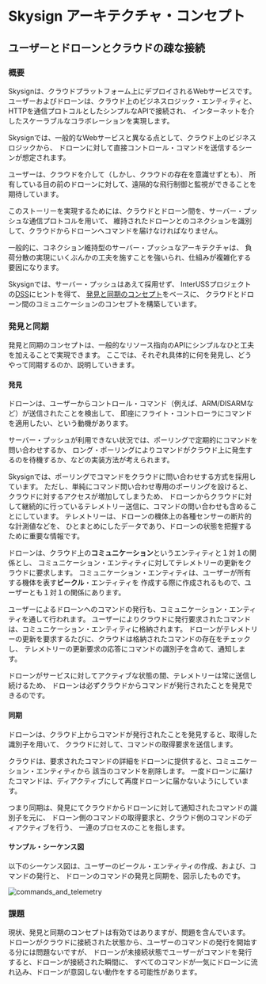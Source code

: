 # Skysign アーキテクチャ・コンセプト
## ユーザーとドローンとクラウドの疎な接続
### 概要
Skysignは、クラウドプラットフォーム上にデプロイされるWebサービスです。
ユーザーおよびドローンは、クラウド上のビジネスロジック・エンティティと、
HTTPを通信プロトコルとしたシンプルなAPIで接続され、
インターネットを介したスケーラブルなコラボレーションを実現します。

Skysignでは、一般的なWebサービスと異なる点として、クラウド上のビジネスロジックから、
ドローンに対して直接コントロール・コマンドを送信するシーンが想定されます。

ユーザーは、クラウドを介して（しかし、クラウドの存在を意識せずとも）、
所有している目の前のドローンに対して、遠隔的な飛行制御と監視ができることを期待しています。

このストーリーを実現するためには、クラウドとドローン間を、サーバー・プッシュな通信プロトコルを用いて、
維持されたドローンとのコネクションを識別して、クラウドからドローンへコマンドを届けなければなりません。

一般的に、コネクション維持型のサーバー・プッシュなアーキテクチャは、
負荷分散の実現にいくぶんかの工夫を施すことを強いられ、仕組みが複雑化する要因になります。

Skysignでは、サーバー・プッシュはあえて採用せず、
InterUSSプロジェクトの[DSS](https://github.com/interuss/dss)にヒントを得て、
[発見と同期のコンセプト](https://github.com/interuss/dss/blob/master/concepts.md)をベースに、
クラウドとドローン間のコミュニケーションのコンセプトを構築しています。

### 発見と同期
発見と同期のコンセプトは、一般的なリソース指向のAPIにシンプルなひと工夫を加えることで実現できます。
ここでは、それぞれ具体的に何を発見し、どうやって同期するのか、説明していきます。

#### 発見
ドローンは、ユーザーからコントロール・コマンド（例えば、ARM/DISARMなど）が送信されたことを検出して、
即座にフライト・コントローラにコマンドを適用したい、という動機があります。

サーバー・プッシュが利用できない状況では、ポーリングで定期的にコマンドを問い合わせするか、
ロング・ポーリングによりコマンドがクラウド上に発生するのを待機するか、などの実装方法が考えられます。

Skysignでは、ポーリングでコマンドをクラウドに問い合わせする方式を採用しています。
ただし、単純にコマンド問い合わせ専用のポーリングを設けると、クラウドに対するアクセスが増加してしまうため、
ドローンからクラウドに対して継続的に行っているテレメトリー送信に、コマンドの問い合わせも含めることにしています。
テレメトリーは、ドローンの機体上の各種センサーの断片的な計測値などを、
ひとまとめにしたデータであり、ドローンの状態を把握するために重要な情報です。

ドローンは、クラウド上の**コミュニケーション**というエンティティと１対１の関係とし、
コミュニケーション・エンティティに対してテレメトリーの更新をクラウドに要求します。
コミュニケーション・エンティティは、ユーザーが所有する機体を表す**ビークル**・エンティティを
作成する際に作成されるもので、ユーザーとも１対１の関係にあります。

ユーザーによるドローンへのコマンドの発行も、コミュニケーション・エンティティを通して行われます。
ユーザーによりクラウドに発行要求されたコマンドは、コミュニケーション・エンティティに格納されます。
ドローンがテレメトリーの更新を要求するたびに、クラウドは格納されたコマンドの存在をチェックし、
テレメトリーの更新要求の応答にコマンドの識別子を含めて、通知します。

ドローンがサービスに対してアクティブな状態の間、テレメトリーは常に送信し続けるため、
ドローンは必ずクラウドからコマンドが発行されたことを発見できるのです。

#### 同期
ドローンは、クラウド上からコマンドが発行されたことを発見すると、取得した識別子を用いて、
クラウドに対して、コマンドの取得要求を送信します。

クラウドは、要求されたコマンドの詳細をドローンに提供すると、コミュニケーション・エンティティから
該当のコマンドを削除します。
一度ドローンに届けたコマンドは、ディアクティブにして再度ドローンに届かないようにしています。

つまり同期は、発見にてクラウドからドローンに対して通知されたコマンドの識別子を元に、
ドローン側のコマンドの取得要求と、クラウド側のコマンドのディアクティブを行う、
一連のプロセスのことを指します。

#### サンプル・シーケンス図
以下のシーケンス図は、ユーザーのビークル・エンティティの作成、および、コマンドの発行と、
ドローンのコマンドの発見と同期を、図示したものです。

![commands_and_telemetry](https://user-images.githubusercontent.com/27773127/113296131-0ec05400-9334-11eb-8245-aa65e5e3de1b.png)

### 課題
現状、発見と同期のコンセプトは有効ではありますが、問題を含んでいます。
ドローンがクラウドに接続された状態から、ユーザーのコマンドの発行を開始する分には問題ないですが、
ドローンが未接続状態でユーザーがコマンドを発行すると、ドローンが接続された瞬間に、
すべてのコマンドが一気にドローンに流れ込み、ドローンが意図しない動作をする可能性があります。